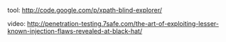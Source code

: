 tool:
http://code.google.com/p/xpath-blind-explorer/

video:
http://penetration-testing.7safe.com/the-art-of-exploiting-lesser-known-injection-flaws-revealed-at-black-hat/

